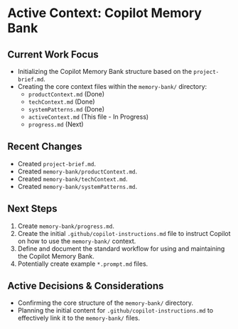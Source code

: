 # Active Context: Copilot Memory Bank

## Current Work Focus

*   Initializing the Copilot Memory Bank structure based on the `project-brief.md`.
*   Creating the core context files within the `memory-bank/` directory:
    *   `productContext.md` (Done)
    *   `techContext.md` (Done)
    *   `systemPatterns.md` (Done)
    *   `activeContext.md` (This file - In Progress)
    *   `progress.md` (Next)

## Recent Changes

*   Created `project-brief.md`.
*   Created `memory-bank/productContext.md`.
*   Created `memory-bank/techContext.md`.
*   Created `memory-bank/systemPatterns.md`.

## Next Steps

1.  Create `memory-bank/progress.md`.
2.  Create the initial `.github/copilot-instructions.md` file to instruct Copilot on how to use the `memory-bank/` context.
3.  Define and document the standard workflow for using and maintaining the Copilot Memory Bank.
4.  Potentially create example `*.prompt.md` files.

## Active Decisions & Considerations

*   Confirming the core structure of the `memory-bank/` directory.
*   Planning the initial content for `.github/copilot-instructions.md` to effectively link it to the `memory-bank/` files.
